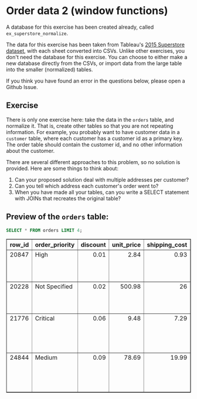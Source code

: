 # Order data 2 (window functions)

A database for this exercise has been created already, called `ex_superstore_normalize`.

The data for this exercise has been taken from Tableau's [2015 Superstore dataset](https://www.superdatascience.com/tableau/), with each sheet converted into CSVs. Unlike other exercises, you don't need the database for this exercise. You can choose to either make a new database directly from the CSVs, or import data from the large table into the smaller (normalized) tables.

 
If you think you have found an error in the questions below, please open a Github Issue.

## Exercise

There is only one exercise here: take the data in the `orders` table, and normalize it. That is, create other tables so that you are not repeating information. For example, you probably want to have customer data in a `customer` table, where each customer has a customer id as a primary key. The order table should contain the customer id, and no other information about the customer.

There are several different approaches to this problem, so no solution is provided. Here are some things to think about:
1. Can your proposed solution deal with multiple addresses per customer?
2. Can you tell which address each customer's order went to?
3. When you have made all your tables, can you write a SELECT statement with JOINs that recreates the original table?

## Preview of the `orders` table:

```sql
SELECT * FROM orders LIMIT 4;
```

<table border="1">
  <tr>
    <th align="center">row_id</th>
    <th align="center">order_priority</th>
    <th align="center">discount</th>
    <th align="center">unit_price</th>
    <th align="center">shipping_cost</th>
    <th align="center">customer_id</th>
    <th align="center">customer_name</th>
    <th align="center">ship_mode</th>
    <th align="center">customer_segment</th>
    <th align="center">product_category</th>
    <th align="center">product_subcategory</th>
    <th align="center">product_container</th>
    <th align="center">product_name</th>
    <th align="center">product_base_margin</th>
    <th align="center">country</th>
    <th align="center">region</th>
    <th align="center">state</th>
    <th align="center">city</th>
    <th align="center">postal_code</th>
    <th align="center">order_date</th>
    <th align="center">ship_date</th>
    <th align="center">profit</th>
    <th align="center">quantity_ordered_new</th>
    <th align="center">sales</th>
    <th align="center">order_id</th>
  </tr>
  <tr valign="top">
    <td align="right">20847</td>
    <td align="left">High</td>
    <td align="right">0.01</td>
    <td align="right">2.84</td>
    <td align="right">0.93</td>
    <td align="right">3</td>
    <td align="left">Bonnie Potter</td>
    <td align="left">Express Air</td>
    <td align="left">Corporate</td>
    <td align="left">Office Supplies</td>
    <td align="left">Pens &amp; Art Supplies</td>
    <td align="left">Wrap Bag</td>
    <td align="left">SANFORD Liquid Accent™ Tank-Style Highlighters</td>
    <td align="right">0.54</td>
    <td align="left">United States</td>
    <td align="left">West</td>
    <td align="left">Washington</td>
    <td align="left">Anacortes</td>
    <td align="right">98221</td>
    <td align="left">2015-01-07 00:00:00</td>
    <td align="left">2015-01-08 00:00:00</td>
    <td align="right">4.56</td>
    <td align="right">4</td>
    <td align="right">13.01</td>
    <td align="right">88522</td>
  </tr>
  <tr valign="top">
    <td align="right">20228</td>
    <td align="left">Not Specified</td>
    <td align="right">0.02</td>
    <td align="right">500.98</td>
    <td align="right">26</td>
    <td align="right">5</td>
    <td align="left">Ronnie Proctor</td>
    <td align="left">Delivery Truck</td>
    <td align="left">Home Office</td>
    <td align="left">Furniture</td>
    <td align="left">Chairs &amp; Chairmats</td>
    <td align="left">Jumbo Drum</td>
    <td align="left">Global Troy™ Executive Leather Low-Back Tilter</td>
    <td align="right">0.6</td>
    <td align="left">United States</td>
    <td align="left">West</td>
    <td align="left">California</td>
    <td align="left">San Gabriel</td>
    <td align="right">91776</td>
    <td align="left">2015-06-13 00:00:00</td>
    <td align="left">2015-06-15 00:00:00</td>
    <td align="right">4390.37</td>
    <td align="right">12</td>
    <td align="right">6362.85</td>
    <td align="right">90193</td>
  </tr>
  <tr valign="top">
    <td align="right">21776</td>
    <td align="left">Critical</td>
    <td align="right">0.06</td>
    <td align="right">9.48</td>
    <td align="right">7.29</td>
    <td align="right">11</td>
    <td align="left">Marcus Dunlap</td>
    <td align="left">Regular Air</td>
    <td align="left">Home Office</td>
    <td align="left">Furniture</td>
    <td align="left">Office Furnishings</td>
    <td align="left">Small Pack</td>
    <td align="left">DAX Two-Tone Rosewood/Black Document Frame, Desktop, 5 x 7</td>
    <td align="right">0.45</td>
    <td align="left">United States</td>
    <td align="left">East</td>
    <td align="left">New Jersey</td>
    <td align="left">Roselle</td>
    <td align="right">7203</td>
    <td align="left">2015-02-15 00:00:00</td>
    <td align="left">2015-02-17 00:00:00</td>
    <td align="right">-53.8096</td>
    <td align="right">22</td>
    <td align="right">211.15</td>
    <td align="right">90192</td>
  </tr>
  <tr valign="top">
    <td align="right">24844</td>
    <td align="left">Medium</td>
    <td align="right">0.09</td>
    <td align="right">78.69</td>
    <td align="right">19.99</td>
    <td align="right">14</td>
    <td align="left">Gwendolyn F Tyson</td>
    <td align="left">Regular Air</td>
    <td align="left">Small Business</td>
    <td align="left">Furniture</td>
    <td align="left">Office Furnishings</td>
    <td align="left">Small Box</td>
    <td align="left">Howard Miller 12-3/4 Diameter Accuwave DS ™ Wall Clock</td>
    <td align="right">0.43</td>
    <td align="left">United States</td>
    <td align="left">Central</td>
    <td align="left">Minnesota</td>
    <td align="left">Prior Lake</td>
    <td align="right">55372</td>
    <td align="left">2015-05-12 00:00:00</td>
    <td align="left">2015-05-14 00:00:00</td>
    <td align="right">803.471</td>
    <td align="right">16</td>
    <td align="right">1164.45</td>
    <td align="right">86838</td>
  </tr>
</table>
